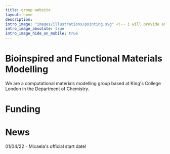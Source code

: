 ```yaml
---
title: group website
layout: home
description: 
intro_image: "images/illustrations/pointing.svg" <!-- i will provide an image for the homepage -->
intro_image_absolute: true
intro_image_hide_on_mobile: true
---
```


<!-- i'd like a single page layout  -->

# Bioinspired and Functional Materials Modelling <!-- group name -->

We are a computational materials modelling group based at King's College London in the Department of Chemistry.
<!-- short description to be updated. I will also add an image placeholder. -->

# Funding

<!-- icons of funding agencies here -->

# News

01/04/22 - Micaela's official start date!
 
